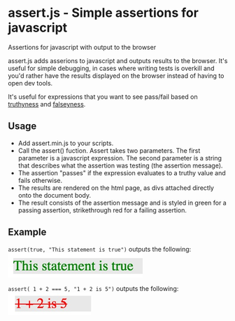 # assert.js - Simple assertions for javascript
Assertions for javascript with output to the browser

assert.js adds asserions to javascript and outputs results to the browser. It's useful for simple debugging, in cases where writing tests is overkill and you'd rather have the results displayed on the browser instead of having to open dev tools.

It's useful for expressions that you want to see pass/fail based on [truthyness](https://developer.mozilla.org/en-US/docs/Glossary/Truthy) and [falseyness](https://developer.mozilla.org/en-US/docs/Glossary/Falsy).

## Usage

*   Add assert.min.js to your scripts.
*   Call the assert() fuction. Assert takes two parameters. The first parameter is a javascript expression. The second parameter is a string that describes what the assertion was testing (the assertion message).
*   The assertion "passes" if the expression evaluates to a truthy value and fails otherwise.
*   The results are rendered on the html page, as divs attached directly onto the document body.
*   The result consists of the assertion message and is styled in green for a passing assertion, strikethrough red for a failing assertion.

## Example

`assert(true, "This statement is true")` outputs the following: ![example of a passing assertion output to the browser](img/assert_js_example_pass.jpg)

`assert( 1 + 2 === 5, "1 + 2 is 5")` outputs the following: ![example of a failing assertion output to the browser](img//assert_js_example_fail.jpg)
